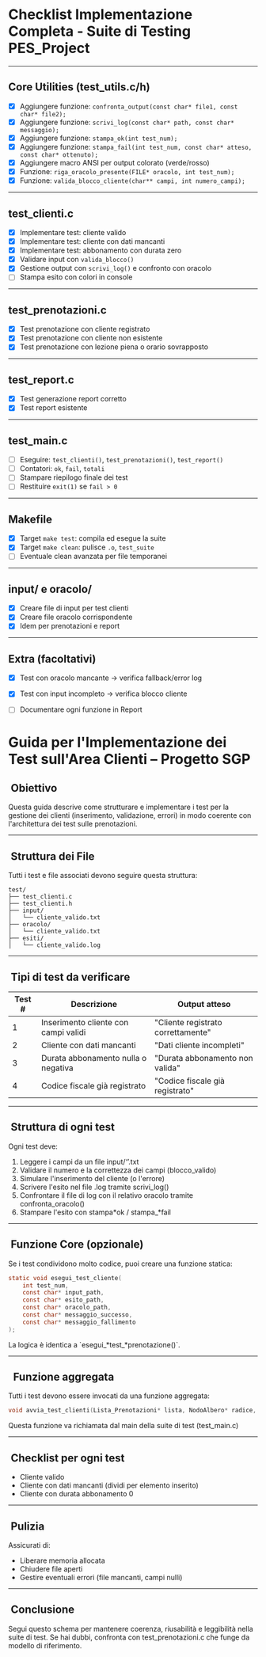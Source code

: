#  Checklist Implementazione Completa - Suite di Testing PES_Project

---

##  Core Utilities (test_utils.c/h)

- [X] Aggiungere funzione: `confronta_output(const char* file1, const char* file2);`
- [X] Aggiungere funzione: `scrivi_log(const char* path, const char* messaggio);`
- [X] Aggiungere funzione: `stampa_ok(int test_num);`
- [X] Aggiungere funzione: `stampa_fail(int test_num, const char* atteso, const char* ottenuto);`
- [X] Aggiungere macro ANSI per output colorato (verde/rosso)
- [X] Funzione: `riga_oracolo_presente(FILE* oracolo, int test_num);`
- [X] Funzione: `valida_blocco_cliente(char** campi, int numero_campi);`

---

##  test_clienti.c

- [x] Implementare test: cliente valido
- [x] Implementare test: cliente con dati mancanti
- [x] Implementare test: abbonamento con durata zero
- [x] Validare input con `valida_blocco()`
- [x] Gestione output con `scrivi_log()` e confronto con oracolo
- [ ] Stampa esito con colori in console

---

##  test_prenotazioni.c

- [X] Test prenotazione con cliente registrato
- [X] Test prenotazione con cliente non esistente
- [X] Test prenotazione con lezione piena o orario sovrapposto

---

##  test_report.c

- [X] Test generazione report corretto
- [X] Test report esistente

---

##  test_main.c

- [ ] Eseguire: `test_clienti()`, `test_prenotazioni()`, `test_report()`
- [ ] Contatori: `ok`, `fail`, `totali`
- [ ] Stampare riepilogo finale dei test
- [ ] Restituire `exit(1)` se `fail > 0`

---

##  Makefile

- [X] Target `make test`: compila ed esegue la suite
- [X] Target `make clean`: pulisce `.o`, `test_suite`
- [ ] Eventuale clean avanzata per file temporanei

---

## input/ e oracolo/

- [x] Creare file di input per test clienti
- [x] Creare file oracolo corrispondente
- [x] Idem per prenotazioni e report

---

##  Extra (facoltativi)

- [X] Test con oracolo mancante -> verifica fallback/error log
- [X] Test con input incompleto -> verifica blocco cliente
- [ ] Documentare ogni funzione in Report


# Guida per l'Implementazione dei Test sull'Area Clienti – Progetto SGP

##  Obiettivo

Questa guida descrive come strutturare e implementare i test per la gestione dei clienti (inserimento, validazione, errori) in modo coerente con l'architettura dei test sulle prenotazioni.

---

##  Struttura dei File

Tutti i test e file associati devono seguire questa struttura:

```
test/
├── test_clienti.c
├── test_clienti.h
├── input/
│   └── cliente_valido.txt
├── oracolo/
│   └── cliente_valido.txt
├── esiti/
│   └── cliente_valido.log
```

---

##  Tipi di test da verificare

| Test # | Descrizione                          | Output atteso                      |
| ------ | ------------------------------------ | ---------------------------------- |
| 1      | Inserimento cliente con campi validi | "Cliente registrato correttamente" |
| 2      | Cliente con dati mancanti            | "Dati cliente incompleti"          |
| 3      | Durata abbonamento nulla o negativa  | "Durata abbonamento non valida"    |
| 4      | Codice fiscale già registrato        | "Codice fiscale già registrato"    |

---

##  Struttura di ogni test

Ogni test deve:

1. Leggere i campi da un file input/‘’.txt
2. Validare il numero e la correttezza dei campi (blocco\_valido)
3. Simulare l'inserimento del cliente (o l'errore)
4. Scrivere l'esito nel file .log tramite scrivi\_log()
5. Confrontare il file di log con il relativo oracolo tramite confronta\_oracolo()
6. Stampare l'esito con stampa*ok / stampa\_*fail

---

##  Funzione Core (opzionale)

Se i test condividono molto codice, puoi creare una funzione statica:

```c
static void esegui_test_cliente(
    int test_num,
    const char* input_path,
    const char* esito_path,
    const char* oracolo_path,
    const char* messaggio_successo,
    const char* messaggio_fallimento
);
```

La logica è identica a \`esegui\_*test\_*prenotazione()\`.

---

##   Funzione aggregata

Tutti i test devono essere invocati da una funzione aggregata:

```c
void avvia_test_clienti(Lista_Prenotazioni* lista, NodoAlbero* radice, Catalogo_Lezioni* catalogo);
```

Questa funzione va richiamata dal main della suite di test (test\_main.c)

---

##  Checklist per ogni test

* Cliente valido
* Cliente con dati mancanti (dividi per elemento inserito)
* Cliente con durata abbonamento 0

---

##  Pulizia

Assicurati di:

* Liberare memoria allocata&#x20;
* Chiudere file aperti
* Gestire eventuali errori (file mancanti, campi nulli)

---

##  Conclusione

Segui questo schema per mantenere coerenza, riusabilità e leggibilità nella suite di test. Se hai dubbi, confronta con test\_prenotazioni.c che funge da modello di riferimento.
